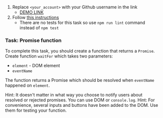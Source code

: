 1. Replace `<your_account>` with your Github username in the link
    - [DEMO LINK](https://<your_account>.github.io/js_promise_function_DOM/)
2. Follow [this instructions](https://mate-academy.github.io/layout_task-guideline/)
    - There are no tests for this task so use `npm run lint` command instead of `npm test`

### Task: Promise function

To complete this task, you should create a function that returns a `Promise`.
Create function `waitFor` which takes two parameters:
- `element` - DOM element
- `eventName`

The function returns a Promise which should be resolved when `eventName` happened on `element`.

Hint: It doesn't matter in what way you choose to notify users about resolved or rejected promises. You can use DOM or `console.log`.
Hint: For convenience, several inputs and buttons have been added to the DOM. Use them for testing your function.
